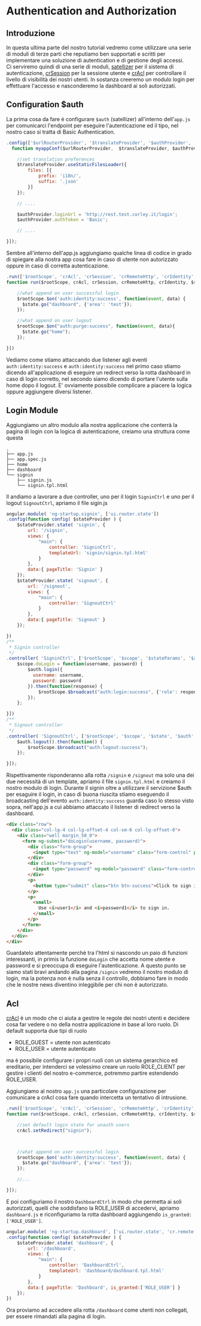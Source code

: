 # Authentication and Authorization

## Introduzione
In questa ultima parte del nostro tutorial vedremo come utilizzare una serie di moduli di terze parti che reputiamo ben supportati e scritti per implementare una soluzione di autentication e di gestione degli accessi.  
Ci serviremo quindi di una serie di moduli, [satellizer](https://github.com/sahat/satellizer) per il sistema di autenticazione, [crSession](https://github.com/ngutils/cr-session) per la sessione utente e [crAcl](https://github.com/ngutils/cr-acl) per controllare il livello di visibilità dei nostri utenti.
In sostanza creeremo un modulo login per effettuare l'accesso e nasconderemo la dashboard ai soli autorizzati.

## Configuration $auth
La prima cosa da fare è configurare `$auth` (satellizer) all'interno dell'`app.js` per comunicarci l'endpoint per eseguire l'autenticazione 
ed il tipo, nel nostro caso si tratta di Basic Authentication.

```javascript
.config(['$urlRouterProvider', '$translateProvider', '$authProvider', 'cfpLoadingBarProvider', 'crRemoteProvider', 'appConf', '$logProvider',
  function myappConf($urlRouterProvider,  $translateProvider, $authProvider, cfpLoadingBarProvider, crRemoteProvider, appConf, $logProvider) {

    //set translation preferences
    $translateProvider.useStaticFilesLoader({
        files: [{
            prefix: 'i18n/',
            suffix: '.json'
        }]
    });

    // ....

    $authProvider.loginUrl = 'http://rest.test.corley.it/login';
    $authProvider.authToken = 'Basic';

    // ....

}]);
```

Sembre all'interno dell'app.js aggiungiamo qualche linea di codice in grado di spiegare alla nostra app cosa fare in caso di utente non autorizzato 
oppure in caso di corretta autenticazione.
```javascript
.run(['$rootScope', 'crAcl', 'crSession', 'crRemoteHttp', 'crIdentity', '$state', '$log',
function run($rootScope, crAcl, crSession, crRemoteHttp, crIdentity, $state, $log) {

    //what append on user successful login
    $rootScope.$on('auth:identity:success', function(event, data) {
      $state.go("dashboard", {'area': 'test'});
    });

    //what append on user logout
    $rootScope.$on("auth:purge:success", function(event, data){
      $state.go("home");
    });

}])
```
Vediamo come stiamo attaccando due listener agli eventi `auth:identity:success` e `auth:identity:success` nel primo caso stiamo dicendo all'applicazione di eseguire un redirect verso
la rotta dashboard in caso di login corretto, nel secondo siamo dicendo di portare l'utente sulla home dopo il logout. E' ovviamente possibile complicare a piacere la logica oppure aggiungere diversi listener.

## Login Module
Aggiungiamo un altro modulo alla nostra applicazione che conterrà la pagina di login con la logica di autenticazione, creiamo una struttura come questa
```
.
├── app.js
├── app.spec.js
├── home
├── dashboard
└── signin
    ├── signin.js
    └── signin.tpl.html
```

Il andiamo a lavorare a due controller, uno per il login `SigninCtrl` e uno per il logout `SignoutCtrl`, apriamo il file sigin.js
```javascript
angular.module( 'ng-startup.signin', ['ui.router.state'])
.config(function config( $stateProvider ) {
    $stateProvider.state( 'signin', {
        url: '/signin',
        views: {
            "main": {
                controller: 'SigninCtrl',
                templateUrl: 'signin/signin.tpl.html'
            }
        },
        data:{ pageTitle: 'Signin' }
    });
    $stateProvider.state( 'signout', {
        url: '/signout',
        views: {
            "main": {
                controller: 'SignoutCtrl'
            }
        },
        data:{ pageTitle: 'Signout' }
    });

})
/**
 * Signin controller
 */
.controller( 'SigninCtrl', ['$rootScope', '$scope', '$stateParams', '$auth', function SigninController( $rootScope, $scope, $stateParams, $auth ) {
    $scope.doLogin = function(username, password) {
        $auth.login({
          username: username,
          password: password
        }).then(function(response) {
            $rootScope.$broadcast("auth:login:success", {'role': response.data.role, 'provider': 'fakelogin', 'user': response.data.identity});
        });
    };

}])
/**
 * Signout controller
 */
.controller( 'SignoutCtrl', ['$rootScope', '$scope', '$state', '$auth', function SigninController( $rootScope, $scope, $state, $auth ) {
    $auth.logout().then(function() {
        $rootScope.$broadcast("auth:logout:success");
    });

}]);
```
Rispettivamente risponderanno alla rotta `/signin` e `/signout` ma solo una dei due necessità di un template, apriamo il file `signin.tpl.html` e creiamo il nostro modulo di login.
Durante il signin oltre a utilizzare il servizione $auth per esaguire il login, in caso di buona riuscita stiamo eseguendo il broadcasting dell'evento `auth:identity:success` guarda caso lo stesso visto sopra, nell'app.js
a cui abbiamo attaccato il listener di redirect verso la dashboard.

```html
<div class="row">
  <div class="col-lg-4 col-lg-offset-4 col-sm-6 col-lg-offset-6">
    <div class="well margin_50_0">
      <form ng-submit="doLogin(username, password)">
        <div class="form-group">
          <input type="text" ng-model="username" class="form-control" placeholder="username" required>
        </div>
        <div class="form-group">
          <input type="password" ng-model="password" class="form-control" placeholder="password" required>
        </div>
        <p>
          <button type="submit" class="btn btn-success">Click to sign in</button>
        </p>
        <p>
          <small>
            Use <i>user1</i> and <i>password1</i> to sign in.
          </small>
        </p>
      </form>
    </div>
  </div>
</div>
```
Guardatelo attentamente perchè tra l'html si nascondo un paio di funzioni interessanti, in primis la funzione `doLogin` che accetta nome utente e password e si preoccupa di eseguire l'autenticazione.
A questo punto se siamo stati bravi andando alla pagina `/signin` vedremo il nostro modulo di login, ma la potenza non è nulla senza il controllo, 
dobbiamo fare in modo che le nostre news diventino inleggibile per chi non è autorizzato.

## Acl
[crAcl](https://github.com/gianarb/cr-acl) è un modo che ci aiuta a gestire le regole dei nostri utenti e decidere cosa far vedere o no della nostra applicazione in base al loro ruolo.
Di default supporta due tipi di ruolo

* ROLE_GUEST = utente non autenticato
* ROLE_USER = utente autenticato

ma è possibile configurare i propri ruoli con un sistema gerarchico ed ereditario, per intenderci se volessimo creare un ruolo ROLE_CLIENT per gestire i clienti del nostro e-commerce,
potremmo partire estendendo ROLE_USER.

Aggiungiamo al nostro `app.js` una particolare configurazione per comunicare a crAcl cosa fare quando intercetta un tentativo di intrusione.
```javascript
.run(['$rootScope', 'crAcl', 'crSession', 'crRemoteHttp', 'crIdentity', '$state', '$log',
function run($rootScope, crAcl, crSession, crRemoteHttp, crIdentity, $state, $log) {

    //set default login state for unauth users
    crAcl.setRedirect("signin");



    //what append on user successful login
    $rootScope.$on('auth:identity:success', function(event, data) {
      $state.go("dashboard", {'area': 'test'});
    });

    //...

}]);
```

E poi configuriamo il nostro `DashboardCtrl` in modo che permetta ai soli autorizzati, quelli che soddisfano la ROLE_USER di accedervi, apriamo `dashboard.js`
e riconfiguriamo la rotta dashboard aggiungendo `is_granted:['ROLE_USER']`.
```javascript
angular.module( 'ng-startup.dashboard', ['ui.router.state', 'cr.remote'])
.config(function config( $stateProvider ) {
    $stateProvider.state( 'dashboard', {
        url: '/dashboard',
        views: {
            "main": {
                controller: 'DashboardCtrl',
                templateUrl: 'dashboard/dashboard.tpl.html'
            }
        },
        data:{ pageTitle: 'Dashboard', is_granted:['ROLE_USER'] }
    });
})
```
Ora proviamo ad accedere alla rotta `/dashboard` come utenti non collegati, per essere rimandati alla pagina di login.

